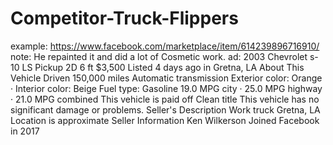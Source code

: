 # Competitor-Truck-Flippers
example: https://www.facebook.com/marketplace/item/614239896716910/ note: He repainted it and did a lot of Cosmetic work. ad: 2003 Chevrolet s-10 LS Pickup 2D 6 ft $3,500 Listed 4 days ago in Gretna, LA About This Vehicle Driven 150,000 miles Automatic transmission Exterior color: Orange · Interior color: Beige Fuel type: Gasoline 19.0 MPG city · 25.0 MPG highway · 21.0 MPG combined This vehicle is paid off Clean title This vehicle has no significant damage or problems.  Seller's Description Work truck  Gretna, LA Location is approximate Seller Information Ken Wilkerson Joined Facebook in 2017
